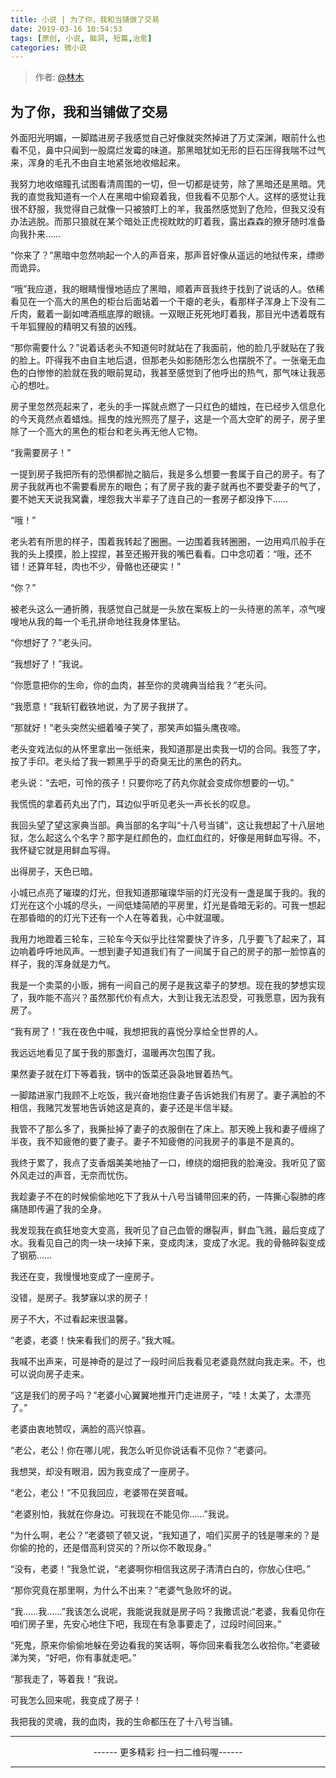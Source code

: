 ```yaml
---
title: 小说 | 为了你，我和当铺做了交易
date: 2019-03-16 10:54:53
tags: [原创, 小说, 脑洞, 短篇,治愈]
categories: 微小说
---
```


> 作者: [@林木](http://weibo.com/paigu77)

## 为了你，我和当铺做了交易

外面阳光明媚，一脚踏进房子我感觉自己好像就突然掉进了万丈深渊，眼前什么也看不见，鼻中只闻到一股腐烂发霉的味道。那黑暗犹如无形的巨石压得我喘不过气来，浑身的毛孔不由自主地紧张地收缩起来。

我努力地收缩瞳孔试图看清周围的一切，但一切都是徒劳，除了黑暗还是黑暗。凭我的直觉我知道有一个人在黑暗中偷窥着我，但我看不见那个人。这样的感觉让我很不舒服，我觉得自己就像一只被狼盯上的羊，我虽然感觉到了危险，但我又没有办法逃脱。而那只狼就在某个暗处正虎视眈眈的盯着我，露出森森的獠牙随时准备向我扑来……

“你来了？”黑暗中忽然响起一个人的声音来，那声音好像从遥远的地狱传来，缥缈而诡异。

“哦”我应道，我的眼睛慢慢地适应了黑暗，顺着声音我终于找到了说话的人。依稀看见在一个高大的黑色的柜台后面站着一个干瘪的老头，看那样子浑身上下没有二斤肉，戴着一副如啤酒瓶底厚的眼镜。一双眼正死死地盯着我，那目光中透着既有千年狐狸般的精明又有狼的凶残。

“那你需要什么？”说着话老头不知道何时就站在了我面前，他的脸几乎就贴在了我的脸上。吓得我不由自主地后退，但那老头如影随形怎么也摆脱不了。一张毫无血色的白惨惨的脸就在我的眼前晃动，我甚至感觉到了他呼出的热气，那气味让我恶心的想吐。

房子里忽然亮起来了，老头的手一挥就点燃了一只红色的蜡烛，在已经步入信息化的今天竟然点着蜡烛。摇曳的烛光照亮了屋子，这是一个高大空旷的房子，房子里除了一个高大的黑色的柜台和老头再无他人它物。

 
“我需要房子！”

一提到房子我把所有的恐惧都抛之脑后，我是多么想要一套属于自己的房子。有了房子我就再也不需要看房东的眼色；有了房子我的妻子就再也不要受妻子的气了，要不她天天说我窝囊，埋怨我大半辈子了连自己的一套房子都没挣下……

“哦！”

老头若有所思的样子，围着我转起了圈圈。一边围着我转圈圈，一边用鸡爪般手在我的头上摸摸，脸上捏捏，甚至还搬开我的嘴巴看看。口中念叨着：“哦，还不错！还算年轻，肉也不少，骨骼也还硬实！”

“你？”

被老头这么一通折腾，我感觉自己就是一头放在案板上的一头待崽的羔羊，凉气嗖嗖地从我的每一个毛孔拼命地往我身体里钻。

“你想好了？”老头问。

“我想好了！”我说。

“你愿意把你的生命，你的血肉，甚至你的灵魂典当给我？”老头问。

“我愿意！”我斩钉截铁地说，为了房子我拼了。

“那就好！”老头突然尖细着嗓子笑了，那笑声如猫头鹰夜啼。

老头变戏法似的从怀里拿出一张纸来，我知道那是出卖我一切的合同。我签了字，按了手印。老头给了我一颗黑乎乎的奇臭无比的黑色的药丸。

老头说：“去吧，可怜的孩子！只要你吃了药丸你就会变成你想要的一切。”

我慌慌的拿着药丸出了门，耳边似乎听见老头一声长长的叹息。

我回头望了望这家典当部。典当部的名字叫“十八号当铺”，这让我想起了十八层地狱，怎么起这么个名字？那字是红颜色的，血红血红的，好像是用鲜血写得。不，我怀疑它就是用鲜血写得。


出得房子，天色已暗。

小城已点亮了璀璨的灯光，但我知道那璀璨华丽的灯光没有一盏是属于我的。我的灯光在这个小城的尽头，一间低矮简陋的平房里，灯光是昏暗无彩的。可我一想起在那昏暗的的灯光下还有一个人在等着我，心中就温暖。

我用力地蹬着三轮车，三轮车今天似乎比往常要快了许多，几乎要飞了起来了，耳边响着呼呼地风声。一想到妻子知道我们有了一间属于自己的房子的那一脸惊喜的样子，我的浑身就是力气。

我是一个卖菜的小贩，拥有一间自己的房子是我这辈子的梦想。现在我的梦想实现了，我咋能不高兴？虽然那代价有点大，大到让我无法忍受，可我愿意，因为我有房了。

“我有房了！”我在夜色中喊，我想把我的喜悦分享给全世界的人。

我远远地看见了属于我的那盏灯，温暖再次包围了我。

果然妻子就在灯下等着我，锅中的饭菜还袅袅地冒着热气。

一脚踏进家门我顾不上吃饭，我兴奋地抱住妻子告诉她我们有房了。妻子满脸的不相信，我赌咒发誓地告诉她这是真的，妻子还是半信半疑。

我管不了那么多了，我撕扯掉了妻子的衣服倒在了床上。那天晚上我和妻子缠绵了半夜，我不知疲倦的要了妻子。妻子不知疲倦的问我房子的事是不是真的。

我终于累了，我点了支香烟美美地抽了一口，缭绕的烟把我的脸淹没。我听见了窗外风走过的声音，无奈而忧伤。


我趁妻子不在的时候偷偷地吃下了我从十八号当铺带回来的药，一阵撕心裂肺的疼痛随即传遍了我的全身。

我发现我在疯狂地变大变高，我听见了自己血管的爆裂声，鲜血飞溅，最后变成了水。我看见自己的肉一块一块掉下来，变成肉沫，变成了水泥。我的骨骼碎裂变成了钢筋……

我还在变，我慢慢地变成了一座房子。

没错，是房子。我梦寐以求的房子！

房子不大，不过看起来很温馨。 

“老婆，老婆！快来看我们的房子。”我大喊。

我喊不出声来，可是神奇的是过了一段时间后我看见老婆竟然就向我走来。不，也可以说向房子走来。

“这是我们的房子吗？”老婆小心翼翼地推开门走进房子，“哇！太美了，太漂亮了。”

老婆由衷地赞叹，满脸的高兴惊喜。

“老公，老公！你在哪儿呢，我怎么听见你说话看不见你？”老婆问。

我想哭，却没有眼泪，因为我变成了一座房子。

“老公，老公！”不见我回应，老婆带在哭音喊。

“老婆别怕，我就在你身边。可我现在不能见你……”我说。

“为什么啊，老公？”老婆顿了顿又说，“我知道了，咱们买房子的钱是哪来的？是你偷的抢的，还是借高利贷买的？所以你不敢现身。”

“没有，老婆！”我急忙说，“老婆啊你相信我这房子清清白白的，你放心住吧。”

“那你究竟在那里啊，为什么不出来？”老婆气急败坏的说。

“我……我……”我该怎么说呢，我能说我就是房子吗？我撒谎说:“老婆，我看见你在咱们房子里，先安心地住下吧，我现在有急事要走了，过段时间回来。” 

“死鬼，原来你偷偷地躲在旁边看我的笑话啊，等你回来看我怎么收拾你。”老婆破涕为笑，“好吧，你有事就走吧。”

“那我走了，等着我！”我说。

可我怎么回来呢，我变成了房子！

我把我的灵魂，我的血肉，我的生命都压在了十八号当铺。


---

<center> ------ 更多精彩 扫一扫二维码喔------ </center>

---

